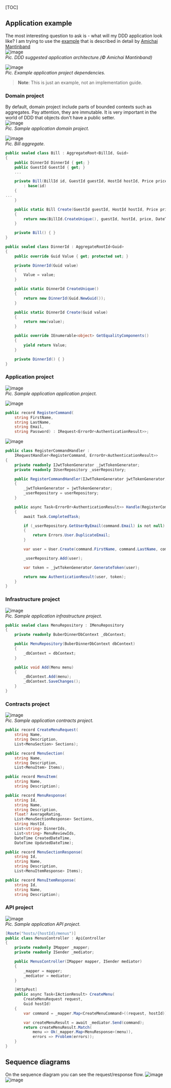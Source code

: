 
[TOC]


## Application example
The most interesting question to ask is - what will my DDD application look like?
I am trying to use the [example](https://github.com/AlexNek/buber-dinner) that is described in detail by [Amichai Mantinband](https://www.youtube.com/watch?v=fhM0V2N1GpY&list=PLzYkqgWkHPKBcDIP5gzLfASkQyTdy0t4k)  
![image](pics/ddd-details.png)  
*Pic. DDD suggested application architecture.(© Amichai Mantinband)*

![image](pics/BuberDinner-arch-view.png)  
*Pic. Example application project dependencies.*
> **Note**: This is just an example, not an implementation guide.

### Domain project
By default, domain project include parts of bounded contexts such as aggregates. Pay attention, they are immutable.
It is very important in the world of DDD that objects don't have a public setter.  
![image](pics/BuberDinner-prj-domain.png)  
*Pic. Sample application domain project.*

![image](pics/BuberDinner-bill-td.png)  
*Pic. Bill aggregate.*

```csharp
public sealed class Bill : AggregateRoot<BillId, Guid>
{
    public DinnerId DinnerId { get; }
    public GuestId GuestId { get; }
    ...

    private Bill(BillId id, GuestId guestId, HostId hostId, Price price, DateTime createdDateTime, DateTime updatedDateTime)
        : base(id)
    {
...
    }

    public static Bill Create(GuestId guestId, HostId hostId, Price price)
    {
        return new(BillId.CreateUnique(), guestId, hostId, price, DateTime.UtcNow, DateTime.UtcNow);
    }

    private Bill() { }
}
```

```csharp
public sealed class DinnerId : AggregateRootId<Guid>
{
    public override Guid Value { get; protected set; }

    private DinnerId(Guid value)
    {
        Value = value;
    }

    public static DinnerId CreateUnique()
    {
        return new DinnerId(Guid.NewGuid());
    }

    public static DinnerId Create(Guid value)
    {
        return new(value);
    }

    public override IEnumerable<object> GetEqualityComponents()
    {
        yield return Value;
    }

    private DinnerId() { }
}
```

### Application project
![image](pics/BuberDinner-prj-application.png)  
*Pic. Sample application application project.*

![image](pics/BuberDinner-registercommand-td.png)

```csharp
public record RegisterCommand(
    string FirstName,
    string LastName,
    string Email,
    string Password) : IRequest<ErrorOr<AuthenticationResult>>;
```
![image](pics/BuberDinner-registercommandhandler.png)

```csharp
public class RegisterCommandHandler :
    IRequestHandler<RegisterCommand, ErrorOr<AuthenticationResult>>
{
    private readonly IJwtTokenGenerator _jwtTokenGenerator;
    private readonly IUserRepository _userRepository;

    public RegisterCommandHandler(IJwtTokenGenerator jwtTokenGenerator, IUserRepository userRepository)
    {
        _jwtTokenGenerator = jwtTokenGenerator;
        _userRepository = userRepository;
    }

    public async Task<ErrorOr<AuthenticationResult>> Handle(RegisterCommand command, CancellationToken cancellationToken)
    {
        await Task.CompletedTask;

        if (_userRepository.GetUserByEmail(command.Email) is not null)
        {
            return Errors.User.DuplicateEmail;
        }

        var user = User.Create(command.FirstName, command.LastName, command.Email, command.Password);

        _userRepository.Add(user);

        var token = _jwtTokenGenerator.GenerateToken(user);

        return new AuthenticationResult(user, token);
    }
}
```

### Infrastructure project
![image](pics/BuberDinner-prj-infrastructure.png)  
*Pic. Sample application infrastructure project.*
```csharp
public sealed class MenuRepository : IMenuRepository
{
    private readonly BuberDinnerDbContext _dbContext;

    public MenuRepository(BuberDinnerDbContext dbContext)
    {
        _dbContext = dbContext;
    }

    public void Add(Menu menu)
    {
        _dbContext.Add(menu);
        _dbContext.SaveChanges();
    }
}
```
### Contracts project
![image](pics/BuberDinner-prj-contracts.png)  
*Pic. Sample application contracts project.*

```csharp
public record CreateMenuRequest(
    string Name,
    string Description,
    List<MenuSection> Sections);

public record MenuSection(
    string Name,
    string Description,
    List<MenuItem> Items);

public record MenuItem(
    string Name,
    string Description);
```
```csharp
public record MenuResponse(
    string Id,
    string Name,
    string Description,
    float? AverageRating,
    List<MenuSectionResponse> Sections,
    string HostId,
    List<string> DinnerIds,
    List<string> MenuReviewIds,
    DateTime CreatedDateTime,
    DateTime UpdatedDateTime);

public record MenuSectionResponse(
    string Id,
    string Name,
    string Description,
    List<MenuItemResponse> Items);

public record MenuItemResponse(
    string Id,
    string Name,
    string Description);
```
### API project
![image](pics/BuberDinner-prj-api.png)  
*Pic. Sample application API project.*
```csharp
[Route("hosts/{hostId}/menus")]
public class MenusController : ApiController
{
    private readonly IMapper _mapper;
    private readonly ISender _mediator;

    public MenusController(IMapper mapper, ISender mediator)
    {
        _mapper = mapper;
        _mediator = mediator;
    }

    [HttpPost]
    public async Task<IActionResult> CreateMenu(
        CreateMenuRequest request,
        Guid hostId)
    {
        var command = _mapper.Map<CreateMenuCommand>((request, hostId));

        var createMenuResult = await _mediator.Send(command);
        return createMenuResult.Match(
            menu => Ok(_mapper.Map<MenuResponse>(menu)),
            errors => Problem(errors));
    }
}
```
## Sequence diagrams
On the sequence diagram you can see the request/response flow.
![image](pics/login-seq.png)  
![image](pics/menu-seq.png)